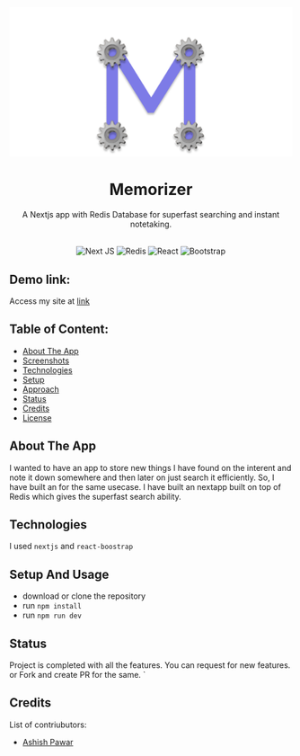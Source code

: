 <div align='center'>
<img src=".github/logo_small.png"/>
<h1> Memorizer </h1>
A Nextjs app with Redis Database for superfast searching and instant notetaking.
  <br/>
  <br/>
  
![Next JS](https://img.shields.io/badge/Next-black?style=for-the-badge&logo=next.js&logoColor=white)
![Redis](https://img.shields.io/badge/redis-%23DD0031.svg?style=for-the-badge&logo=redis&logoColor=white)
![React](https://img.shields.io/badge/react-%2320232a.svg?style=for-the-badge&logo=react&logoColor=%2361DAFB)
![Bootstrap](https://img.shields.io/badge/bootstrap-%23563D7C.svg?style=for-the-badge&logo=bootstrap&logoColor=white)
</div>

## Demo link:

Access my site at [link](https://nextapp-with-redis-92y2ei57l-ashishpawar517.vercel.app/)

## Table of Content:

- [About The App](#about-the-app)
- [Screenshots](#screenshots)
- [Technologies](#technologies)
- [Setup](#setup)
- [Approach](#approach)
- [Status](#status)
- [Credits](#credits)
- [License](#license)

## About The App

I wanted to have an app to store new things I have found on the interent and note it down somewhere and then later on just search it efficiently. So, I have built an for the same usecase. I have built an nextapp built on top of Redis which gives the superfast search ability.

<!-- ## Screenshots

![screenshot](.github/screenshot.png) -->

## Technologies

I used `nextjs` and `react-boostrap`

## Setup And Usage

- download or clone the repository
- run `npm install`
- run `npm run dev`

## Status

Project is completed with all the features. You can request for new features. or Fork and create PR for the same. `

## Credits

List of contriubutors:

- [Ashish Pawar](https://github.com/ashishpawar517)

<!-- ## License

MIT license @ [Ashish Pawar]()
 -->
